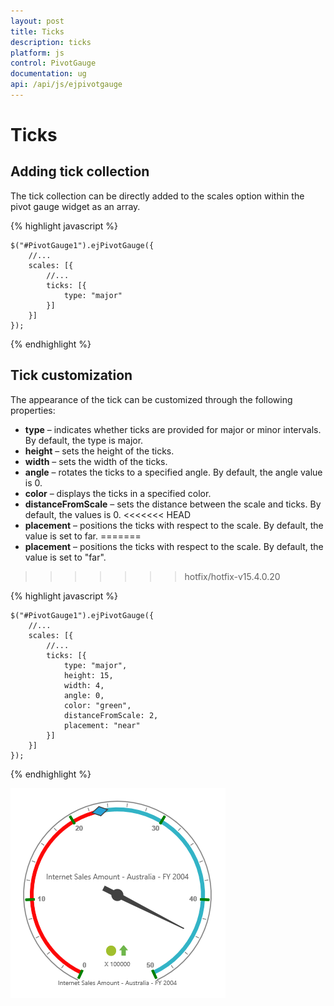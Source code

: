 ```yaml
---
layout: post
title: Ticks
description: ticks
platform: js
control: PivotGauge
documentation: ug
api: /api/js/ejpivotgauge
---
```


# Ticks

## Adding tick collection

The tick collection can be directly added to the scales option within the pivot gauge widget as an array.

{% highlight javascript %}

    $("#PivotGauge1").ejPivotGauge({
        //...
        scales: [{
            //...
            ticks: [{
                type: "major"
            }]
        }]
    });

{% endhighlight %}

## Tick customization

The appearance of the tick can be customized through the following properties:

* **type** – indicates whether ticks are provided for major or minor intervals. By default, the type is major.
* **height** – sets the height of the ticks.
* **width** – sets the width of the ticks.
* **angle** – rotates the ticks to a specified angle. By default, the angle value is 0.
* **color** – displays the ticks in a specified color.
* **distanceFromScale** – sets the distance between the scale and ticks. By default, the values is 0.
<<<<<<< HEAD
* **placement** – positions the ticks with respect to the scale.  By default, the value is set to far.
=======
* **placement** – positions the ticks with respect to the scale.  By default, the value is set to "far".
>>>>>>> hotfix/hotfix-v15.4.0.20

{% highlight javascript %}

    $("#PivotGauge1").ejPivotGauge({
        //...
        scales: [{
            //...
            ticks: [{
                type: "major",
                height: 15,
                width: 4,
                angle: 0,
                color: "green",
                distanceFromScale: 2,
                placement: "near"
            }]
        }]
    });

{% endhighlight %}

![](Ticks_images/TickCustomization.png) 

